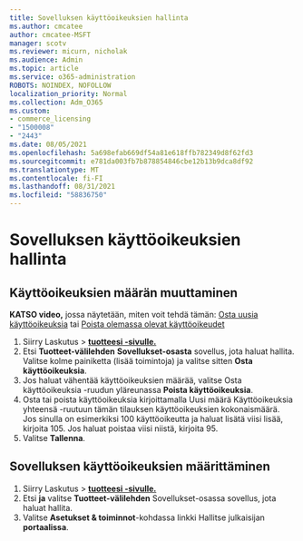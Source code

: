 ```yaml
---
title: Sovelluksen käyttöoikeuksien hallinta
ms.author: cmcatee
author: cmcatee-MSFT
manager: scotv
ms.reviewer: micurn, nicholak
ms.audience: Admin
ms.topic: article
ms.service: o365-administration
ROBOTS: NOINDEX, NOFOLLOW
localization_priority: Normal
ms.collection: Adm_O365
ms.custom:
- commerce_licensing
- "1500008"
- "2443"
ms.date: 08/05/2021
ms.openlocfilehash: 5a698efab669df54a81e618ffb782349d8f62fd3
ms.sourcegitcommit: e781da003fb7b878854846cbe12b13b9dca8df92
ms.translationtype: MT
ms.contentlocale: fi-FI
ms.lasthandoff: 08/31/2021
ms.locfileid: "58836750"
---
```

# <a name="manage-app-licenses"></a>Sovelluksen käyttöoikeuksien hallinta

## <a name="to-change-license-quantity"></a>Käyttöoikeuksien määrän muuttaminen

**KATSO video,** jossa näytetään, miten voit tehdä tämän: [Osta uusia käyttöoikeuksia](https://go.microsoft.com/fwlink/p/?linkid=2154857) tai [Poista olemassa olevat käyttöoikeudet](https://go.microsoft.com/fwlink/p/?linkid=2154938)

1. Siirry Laskutus   >  **[tuotteesi -sivulle.](https://go.microsoft.com/fwlink/p/?linkid=842054)**
2. Etsi **Tuotteet-välilehden** **Sovellukset-osasta** sovellus, jota haluat hallita. Valitse kolme painiketta (lisää toimintoja) ja valitse sitten **Osta käyttöoikeuksia**.
3. Jos haluat vähentää käyttöoikeuksien määrää, valitse Osta  käyttöoikeuksia -ruudun yläreunassa **Poista käyttöoikeuksia**.
4. Osta tai poista käyttöoikeuksia  kirjoittamalla  Uusi määrä Käyttöoikeuksia yhteensä -ruutuun tämän tilauksen käyttöoikeuksien kokonaismäärä. Jos sinulla on esimerkiksi 100 käyttöoikeutta ja haluat lisätä viisi lisää, kirjoita 105. Jos haluat poistaa viisi niistä, kirjoita 95.
5. Valitse **Tallenna**.

## <a name="to-assign-app-licenses"></a>Sovelluksen käyttöoikeuksien määrittäminen

1. Siirry Laskutus   >  **[tuotteesi -sivulle.](https://go.microsoft.com/fwlink/p/?linkid=842054)**
2. Etsi **ja** valitse **Tuotteet-välilehden** Sovellukset-osassa sovellus, jota haluat hallita.
3. Valitse **Asetukset & toiminnot**-kohdassa linkki Hallitse julkaisijan **portaalissa**.